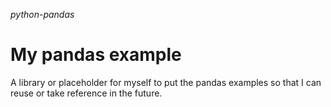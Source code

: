 _python-pandas_
# My pandas example

A library or placeholder for myself to put the pandas examples so that I can reuse or take reference in the future.